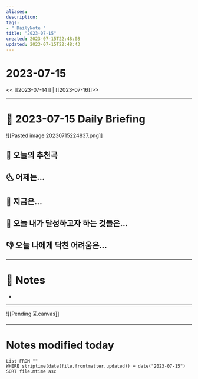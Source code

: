 ```yaml
---
aliases: 
description:
tags:
- " DailyNote "
title: "2023-07-15"
created: 2023-07-15T22:48:08
updated: 2023-07-15T22:48:43
---
```


# 2023-07-15

<< [[2023-07-14]] | [[2023-07-16]]>>

---

# 📅 2023-07-15 Daily Briefing

![[Pasted image 20230715224837.png]]

## 🎵 오늘의 추천곡

## 🌜 어제는...

## 🙌 지금은...

## 🚀 오늘 내가 달성하고자 하는 것들은...

## 👎 오늘 나에게 닥친 어려움은...

---

# 📝 Notes

- 

___

![[Pending ⌛.canvas]]

---

# Notes modified today

```dataview
List FROM "" 
WHERE striptime(date(file.frontmatter.updated)) = date("2023-07-15") 
SORT file.mtime asc
```
